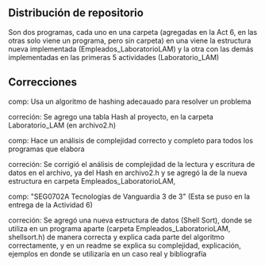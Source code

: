 **Distribución de repositorio**
------------------------------
Son dos programas, cada uno en una carpeta (agregadas en la Act 6, en las otras solo viene un programa, pero sin carpeta) en una viene la estructura nueva implementada (Empleados_LaboratorioLAM) y la otra con las demás implementadas en las primeras 5 actividades (Laboratorio_LAM)


**Correcciones**
-------------------------------

comp: Usa un algoritmo de hashing adecauado para resolver un problema

correción: Se agrego una tabla Hash al proyecto, en la carpeta Laboratorio_LAM (en archivo2.h)

comp: Hace un análisis de complejidad correcto y completo para todos los programas que elabora

correción: Se corrigió el análisis de complejidad de la lectura y escritura de datos en el archivo, ya del Hash en archivo2.h y se agregó la de la nueva estructura en carpeta Empleados_LaboratorioLAM,

comp: "SEG0702A Tecnologías de Vanguardia 3 de 3" (Esta se puso en la entrega de la Actividad 6)

correción: Se agregó una nueva estructura de datos (Shell Sort), donde se utiliza en un programa aparte (carpeta Empleados_LaboratorioLAM, shellsort.h) de manera correcta y explica cada parte del algoritmo correctamente, y en un readme se explica su complejidad, explicación, ejemplos en donde se utilizaría en un caso real y bibliografía

